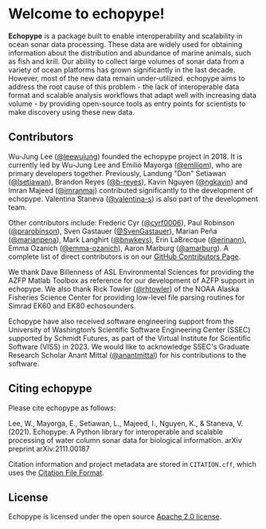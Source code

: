 # Welcome to echopype!

**Echopype** is a package built to enable interoperability and scalability
in ocean sonar data processing.
These data are widely used for obtaining information about the distribution and
abundance of marine animals, such as fish and krill.
Our ability to collect large volumes of sonar data from a variety of
ocean platforms has grown significantly in the last decade.
However, most of the new data remain under-utilized.
echopype aims to address the root cause of this problem - the lack of
interoperable data format and scalable analysis workflows that adapt well
with increasing data volume - by providing open-source tools as entry points for
scientists to make discovery using these new data.

## Contributors

Wu-Jung Lee ([@leewujung](https://github.com/leewujung)) founded the echopype project in 2018.
It is currently led by Wu-Jung Lee and Emilio Mayorga ([@emiliom](https://github.com/emiliom)), who are primary developers together.
Previously, Landung "Don" Setiawan ([@lsetiawan](https://github.com/lsetiawan)),
Brandon Reyes ([@b-reyes](https://github.com/b-reyes)),
Kavin Nguyen ([@ngkavin](https://github.com/ngkavin))
and Imran Majeed ([@imranmaj](https://github.com/imranmaj)) contributed significantly to the development of echopype.
Valentina Staneva ([@valentina-s](https://github.com/valentina-s)) is also part of the development team.

Other contributors include:
Frederic Cyr ([@cyrf0006](https://github.com/cyrf0006)),
Paul Robinson ([@prarobinson](https://github.com/prarobinson)),
Sven Gastauer ([@SvenGastauer](https://github.com/SvenGastauer)),
Marian Peña ([@marianpena](https://github.com/marianpena)),
Mark Langhirt ([@bnwkeys](https://github.com/bnwkeys)),
Erin LaBrecque ([@erinann](https://github.com/erinann)),
Emma Ozanich ([@emma-ozanich](https://github.com/emma-ozanich)),
Aaron Marburg ([@amarburg](https://github.com/amarburg)).
A complete list of direct contributors is on our [GitHub Contributors Page](https://github.com/OSOceanAcoustics/echopype/graphs/contributors).

We thank Dave Billenness of ASL Environmental Sciences for
providing the AZFP Matlab Toolbox as reference for our
development of AZFP support in echopype.
We also thank Rick Towler ([@rhtowler](https://github.com/rhtowler))
of the NOAA Alaska Fisheries Science Center
for providing low-level file parsing routines for
Simrad EK60 and EK80 echosounders.

Echopype have also received software engineering support from
the University of Washington’s Scientific Software Engineering Center (SSEC) supported by Schmidt Futures,
as part of the Virtual Institute for Scientific Software (VISS) in 2023.
We would like to acknowledge SSEC's Graduate Research Scholar
Anant Mittal ([@anantmittal](https://github.com/anantmittal)) for his contributions to the software.

## Citing echopype

Please cite echopype as follows:

Lee, W., Mayorga, E., Setiawan, L., Majeed, I., Nguyen, K., & Staneva, V. (2021). Echopype: A Python library for interoperable and scalable processing of water column sonar data for biological information. arXiv preprint arXiv:2111.00187

Citation information and project metadata are stored in `CITATION.cff`, which uses the [Citation File Format](https://citation-file-format.github.io/).

## License

Echopype is licensed under the open source
[Apache 2.0 license](https://opensource.org/licenses/Apache-2.0).
